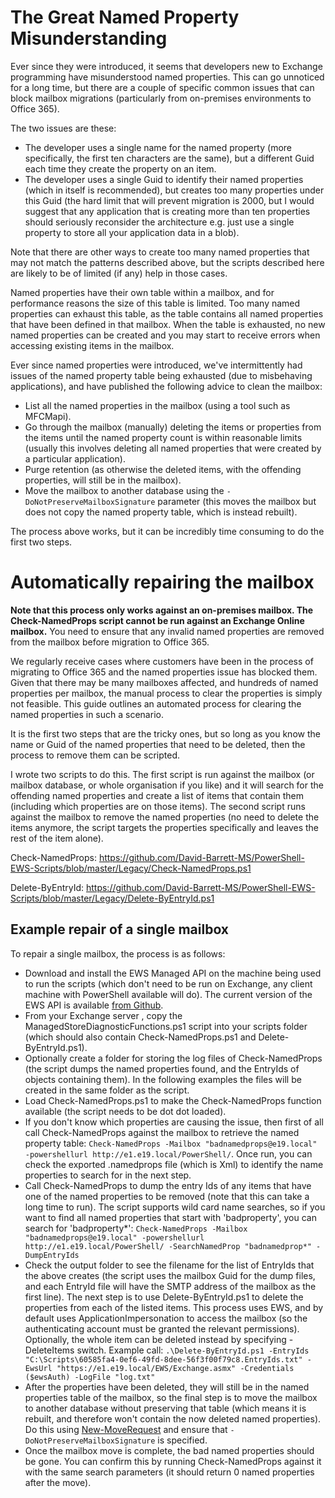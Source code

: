 # The Great Named Property Misunderstanding

Ever since they were introduced, it seems that developers new to Exchange programming have misunderstood named properties.  This can go unnoticed for a long time, but there are a couple of specific common issues that can block mailbox migrations (particularly from on-premises environments to Office 365).

The two issues are these:
* The developer uses a single name for the named property (more specifically, the first ten characters are the same), but a different Guid each time they create the property on an item.
* The developer uses a single Guid to identify their named properties (which in itself is recommended), but creates too many properties under this Guid (the hard limit that will prevent migration is 2000, but I would suggest that any application that is creating more than ten properties should seriously reconsider the architecture e.g. just use a single property to store all your application data in a blob).

Note that there are other ways to create too many named properties that may not match the patterns described above, but the scripts described here are likely to be of limited (if any) help in those cases.

Named properties have their own table within a mailbox, and for performance reasons the size of this table is limited.  Too many named properties can exhaust this table, as the table contains all named properties that have been defined in that mailbox.  When the table is exhausted, no new named properties can be created and you may start to receive errors when accessing existing items in the mailbox.

Ever since named properties were introduced, we've intermittently had issues of the named property table being exhausted (due to misbehaving applications), and have published the following advice to clean the mailbox:
* List all the named properties in the mailbox (using a tool such as MFCMapi).
* Go through the mailbox (manually) deleting the items or properties from the items until the named property count is within reasonable limits (usually this involves deleting all named properties that were created by a particular application).
* Purge retention (as otherwise the deleted items, with the offending properties, will still be in the mailbox).
* Move the mailbox to another database using the `-DoNotPreserveMailboxSignature` parameter (this moves the mailbox but does not copy the named property table, which is instead rebuilt).

The process above works, but it can be incredibly time consuming to do the first two steps.

# Automatically repairing the mailbox

**Note that this process only works against an on-premises mailbox. The Check-NamedProps script cannot be run against an Exchange Online mailbox.**  You need to ensure that any invalid named properties are removed from the mailbox before migration to Office 365.

We regularly receive cases where customers have been in the process of migrating to Office 365 and the named properties issue has blocked them.  Given that there may be many mailboxes affected, and hundreds of named properties per mailbox, the manual process to clear the properties is simply not feasible.  This guide outlines an automated process for clearing the named properties in such a scenario.

It is the first two steps that are the tricky ones, but so long as you know the name or Guid of the named properties that need to be deleted, then the process to remove them can be scripted.

I wrote two scripts to do this.  The first script is run against the mailbox (or mailbox database, or whole organisation if you like) and it will search for the offending named properties and create a list of items that contain them (including which properties are on those items).  The second script runs against the mailbox to remove the named properties (no need to delete the items anymore, the script targets the properties specifically and leaves the rest of the item alone).

Check-NamedProps: https://github.com/David-Barrett-MS/PowerShell-EWS-Scripts/blob/master/Legacy/Check-NamedProps.ps1

Delete-ByEntryId: https://github.com/David-Barrett-MS/PowerShell-EWS-Scripts/blob/master/Legacy/Delete-ByEntryId.ps1

## Example repair of a single mailbox

To repair a single mailbox, the process is as follows:

* Download and install the EWS Managed API on the machine being used to run the scripts (which don't need to be run on Exchange, any client machine with PowerShell available will do).  The current version of the EWS API is available [from Github](https://github.com/officedev/ews-managed-api).
* From your Exchange server , copy the ManagedStoreDiagnosticFunctions.ps1 script into your scripts folder (which should also contain Check-NamedProps.ps1 and Delete-ByEntryId.ps1).
* Optionally create a folder for storing the log files of Check-NamedProps (the script dumps the named properties found, and the EntryIds of objects containing them).  In the following examples the files will be created in the same folder as the script.
* Load Check-NamedProps.ps1 to make the Check-NamedProps function available (the script needs to be dot dot loaded).
* If you don't know which properties are causing the issue, then first of all call Check-NamedProps against the mailbox to retrieve the named property table: `Check-NamedProps -Mailbox "badnamedprops@e19.local" -powershellurl http://e1.e19.local/PowerShell/`.  Once run, you can check the exported .namedprops file (which is Xml) to identify the name properties to search for in the next step.
* Call Check-NamedProps to dump the entry Ids of any items that have one of the named properties to be removed (note that this can take a long time to run).  The script supports wild card name searches, so if you want to find all named properties that start with 'badproperty', you can search for 'badproperty*': `Check-NamedProps -Mailbox "badnamedprops@e19.local" -powershellurl http://e1.e19.local/PowerShell/ -SearchNamedProp "badnamedprop*" -DumpEntryIds`
* Check the output folder to see the filename for the list of EntryIds that the above creates (the script uses the mailbox Guid for the dump files, and each EntryId file will have the SMTP address of the mailbox as the first line).  The next step is to use Delete-ByEntryId.ps1 to delete the properties from each of the listed items.  This process uses EWS, and by default uses ApplicationImpersonation to access the mailbox (so the authenticating account must be granted the relevant permissions).  Optionally, the whole item can be deleted instead by specifying -DeleteItems switch.  Example call: `.\Delete-ByEntryId.ps1 -EntryIds "C:\Scripts\60585fa4-0ef6-49fd-8dee-56f3f00f79c8.EntryIds.txt" -EwsUrl "https://e1.e19.local/EWS/Exchange.asmx" -Credentials ($ewsAuth) -LogFile "log.txt"`
* After the properties have been deleted, they will still be in the named properties table of the mailbox, so the final step is to move the mailbox to another database without preserving that table (which means it is rebuilt, and therefore won't contain the now deleted named properties).  Do this using [New-MoveRequest](https://docs.microsoft.com/en-us/powershell/module/exchange/new-moverequest?view=exchange-ps) and ensure that `-DoNotPreserveMailboxSignature` is specified.
* Once the mailbox move is complete, the bad named properties should be gone.  You can confirm this by running Check-NamedProps against it with the same search parameters (it should return 0 named properties after the move).
